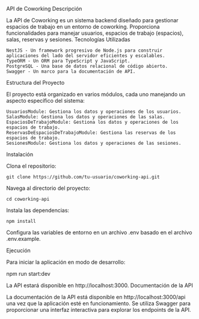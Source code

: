 API de Coworking
Descripción

La API de Coworking es un sistema backend diseñado para gestionar espacios de trabajo en un entorno de coworking. Proporciona funcionalidades para manejar usuarios, espacios de trabajo (espacios), salas, reservas y sesiones.
Tecnologías Utilizadas

    NestJS - Un framework progresivo de Node.js para construir aplicaciones del lado del servidor eficientes y escalables.
    TypeORM - Un ORM para TypeScript y JavaScript.
    PostgreSQL - Una base de datos relacional de código abierto.
    Swagger - Un marco para la documentación de API.

Estructura del Proyecto

El proyecto está organizado en varios módulos, cada uno manejando un aspecto específico del sistema:

    UsuariosModule: Gestiona los datos y operaciones de los usuarios.
    SalasModule: Gestiona los datos y operaciones de las salas.
    EspaciosDeTrabajoModule: Gestiona los datos y operaciones de los espacios de trabajo.
    ReservasDeEspaciosDeTrabajoModule: Gestiona las reservas de los espacios de trabajo.
    SesionesModule: Gestiona los datos y operaciones de las sesiones.


Instalación

Clona el repositorio:


    git clone https://github.com/tu-usuario/coworking-api.git
    

    



Navega al directorio del proyecto:

    cd coworking-api
    

    



Instala las dependencias:



    npm install

Configura las variables de entorno en un archivo .env basado en el archivo .env.example.

Ejecución

Para iniciar la aplicación en modo de desarrollo:


npm run start:dev

La API estará disponible en http://localhost:3000.
Documentación de la API

La documentación de la API está disponible en http://localhost:3000/api una vez que la aplicación esté en funcionamiento. Se utiliza Swagger para proporcionar una interfaz interactiva para explorar los endpoints de la API.
